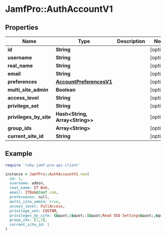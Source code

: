 # JamfPro::AuthAccountV1

## Properties

| Name | Type | Description | Notes |
| ---- | ---- | ----------- | ----- |
| **id** | **String** |  | [optional] |
| **username** | **String** |  | [optional] |
| **real_name** | **String** |  | [optional] |
| **email** | **String** |  | [optional] |
| **preferences** | [**AccountPreferencesV1**](AccountPreferencesV1.md) |  | [optional] |
| **multi_site_admin** | **Boolean** |  | [optional] |
| **access_level** | **String** |  | [optional] |
| **privilege_set** | **String** |  | [optional] |
| **privileges_by_site** | **Hash&lt;String, Array&lt;String&gt;&gt;** |  | [optional] |
| **group_ids** | **Array&lt;String&gt;** |  | [optional] |
| **current_site_id** | **String** |  | [optional] |

## Example

```ruby
require 'ruby-jamf-pro-api-client'

instance = JamfPro::AuthAccountV1.new(
  id: 1,
  username: admin,
  real_name: IT Bob,
  email: ITBob@Jamf.com,
  preferences: null,
  multi_site_admin: true,
  access_level: FullAccess,
  privilege_set: CUSTOM,
  privileges_by_site: {&quot;1&quot;:[&quot;Read SSO Settings&quot;,&quot;Delete eBooks&quot;]},
  group_ids: [1,3],
  current_site_id: 1
)
```

